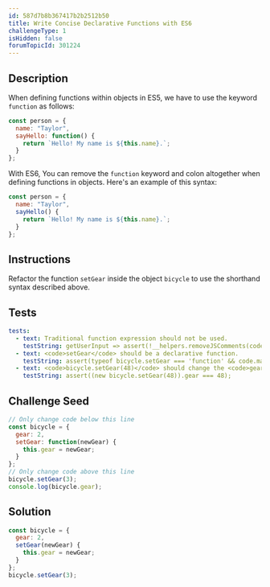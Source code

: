 ```yaml
---
id: 587d7b8b367417b2b2512b50
title: Write Concise Declarative Functions with ES6
challengeType: 1
isHidden: false
forumTopicId: 301224
---
```


## Description
<section id='description'>
When defining functions within objects in ES5, we have to use the keyword <code>function</code> as follows:

```js
const person = {
  name: "Taylor",
  sayHello: function() {
    return `Hello! My name is ${this.name}.`;
  }
};
```

With ES6, You can remove the <code>function</code> keyword and colon altogether when defining functions in objects. Here's an example of this syntax:

```js
const person = {
  name: "Taylor",
  sayHello() {
    return `Hello! My name is ${this.name}.`;
  }
};
```

</section>

## Instructions
<section id='instructions'>
Refactor the function <code>setGear</code> inside the object <code>bicycle</code> to use the shorthand syntax described above.
</section>

## Tests
<section id='tests'>

```yml
tests:
  - text: Traditional function expression should not be used.
    testString: getUserInput => assert(!__helpers.removeJSComments(code).match(/function/));
  - text: <code>setGear</code> should be a declarative function.
    testString: assert(typeof bicycle.setGear === 'function' && code.match(/setGear\s*\(.+\)\s*\{/));
  - text: <code>bicycle.setGear(48)</code> should change the <code>gear</code> value to 48.
    testString: assert((new bicycle.setGear(48)).gear === 48);

```

</section>

## Challenge Seed
<section id='challengeSeed'>

<div id='js-seed'>

```js
// Only change code below this line
const bicycle = {
  gear: 2,
  setGear: function(newGear) {
    this.gear = newGear;
  }
};
// Only change code above this line
bicycle.setGear(3);
console.log(bicycle.gear);
```

</div>

</section>

## Solution
<section id='solution'>

```js
const bicycle = {
  gear: 2,
  setGear(newGear) {
    this.gear = newGear;
  }
};
bicycle.setGear(3);
```

</section>
